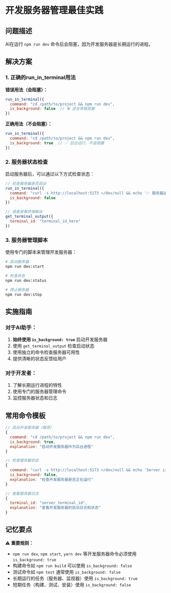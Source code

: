 # 开发服务器管理最佳实践

## 问题描述
AI在运行 `npm run dev` 命令后会阻塞，因为开发服务器是长期运行的进程。

## 解决方案

### 1. 正确的run_in_terminal用法

**错误用法（会阻塞）：**
```javascript
run_in_terminal({
  command: "cd /path/to/project && npm run dev",
  is_background: false  // ❌ 这会导致阻塞
})
```

**正确用法（不会阻塞）：**
```javascript
run_in_terminal({
  command: "cd /path/to/project && npm run dev",
  is_background: true  // ✅ 后台运行，不会阻塞
})
```

### 2. 服务器状态检查

启动服务器后，可以通过以下方式检查状态：

```javascript
// 检查服务器是否启动
run_in_terminal({
  command: "curl -s http://localhost:5173 >/dev/null && echo '✅ 服务器运行中' || echo '❌ 服务器未运行'",
  is_background: false
})

// 或者查看终端输出
get_terminal_output({
  terminal_id: "terminal_id_here"
})
```

### 3. 服务器管理脚本

使用专门的脚本来管理开发服务器：

```bash
# 启动服务器
npm run dev:start

# 检查状态  
npm run dev:status

# 停止服务器
npm run dev:stop
```

## 实施指南

### 对于AI助手：
1. **始终使用 `is_background: true`** 启动开发服务器
2. 使用 `get_terminal_output` 检查启动状态
3. 使用独立的命令检查服务器可用性
4. 提供清晰的状态反馈给用户

### 对于开发者：
1. 了解长期运行进程的特性
2. 使用专门的服务器管理命令
3. 监控服务器状态和日志

## 常用命令模板

```javascript
// 启动开发服务器（推荐）
{
  command: "cd /path/to/project && npm run dev",
  is_background: true,
  explanation: "启动开发服务器作为后台进程"
}

// 检查服务器状态
{
  command: "curl -s http://localhost:5173 >/dev/null && echo 'Server is running' || echo 'Server is not running'",
  is_background: false,
  explanation: "检查开发服务器是否正在运行"
}

// 查看服务器日志
{
  terminal_id: "server_terminal_id",
  explanation: "查看开发服务器的启动日志和状态"
}
```

## 记忆要点

⚠️ **重要规则：**
- `npm run dev`, `npm start`, `yarn dev` 等开发服务器命令必须使用 `is_background: true`
- 构建命令如 `npm run build` 可以使用 `is_background: false`
- 测试命令如 `npm test` 通常使用 `is_background: false`
- 长期运行的任务（服务器、监视器）使用 `is_background: true`
- 短期任务（构建、测试、安装）使用 `is_background: false`